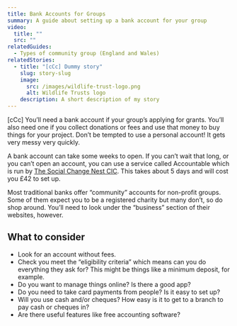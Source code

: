 ```yaml
---
title: Bank Accounts for Groups
summary: A guide about setting up a bank account for your group
video:
  title: ""
  src: ""
relatedGuides:
  - Types of community group (England and Wales)
relatedStories:
  - title: "[cCc] Dummy story"
    slug: story-slug
    image:
      src: /images/wildlife-trust-logo.png
      alt: Wildlife Trusts logo
    description: A short description of my story
---
```


[cCc] You’ll need a bank account if your group’s applying for grants. You’ll also need one if you collect donations or fees and use that money to buy things for your project. Don’t be tempted to use a personal account! It gets very messy very quickly.

A bank account can take some weeks to open. If you can’t wait that long, or you can’t open an account, you can use a service called Accountable which is run by [The Social Change Nest CIC](https://thesocialchangeagency.org/what-we-do/support-forgroups-and-movements/accountable/). This takes about 5 days and will cost you £42 to set up.

Most traditional banks offer “community” accounts for non-profit groups. Some of them expect you to be a registered charity but many don’t, so do shop around. You’ll need to look under the “business” section of their websites, however.

## What to consider

- Look for an account without fees.
- Check you meet the “eligibility criteria” which means can you do everything they ask for? This might be things like a minimum deposit, for example.
- Do you want to manage things online? Is there a good app?
- Do you need to take card payments from people? Is it easy to set up?
- Will you use cash and/or cheques? How easy is it to get to a branch to pay cash or cheques in?
- Are there useful features like free accounting software?

